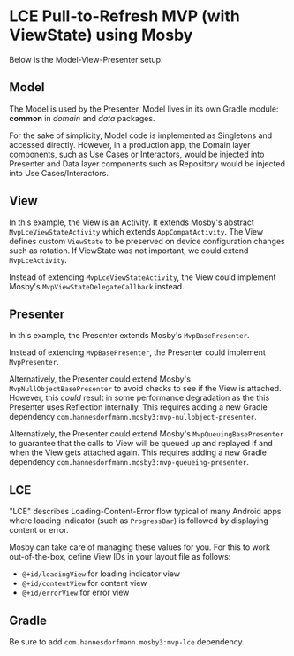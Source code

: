 # LCE Pull-to-Refresh MVP (with ViewState) using Mosby

Below is the Model-View-Presenter setup:

## Model

The Model is used by the Presenter. Model lives in its own Gradle module: **common** in *domain* and *data* packages. 

For the sake of simplicity, Model code is implemented as Singletons and accessed directly. However, in a production app, the Domain layer components, such as Use Cases or Interactors, would be injected into Presenter and Data layer components such as Repository would be injected into Use Cases/Interactors. 

## View

In this example, the View is an Activity. It extends Mosby's abstract `MvpLceViewStateActivity` which extends `AppCompatActivity`. The View defines custom `ViewState` to be preserved on device configuration changes such as rotation. If ViewState was not important, we could extend `MvpLceActivity`.

Instead of extending `MvpLceViewStateActivity`, the View could implement Mosby's `MvpViewStateDelegateCallback` instead. 
 
## Presenter

In this example, the Presenter extends Mosby's `MvpBasePresenter`.

Instead of extending `MvpBasePresenter`, the Presenter could implement `MvpPresenter`.

Alternatively, the Presenter could extend Mosby's `MvpNullObjectBasePresenter` to avoid checks to see if the View is attached. However, this *could* result in some performance degradation as the this Presenter uses Reflection internally. This requires adding a new Gradle dependency `com.hannesdorfmann.mosby3:mvp-nullobject-presenter`.

Alternatively, the Presenter could extend Mosby's `MvpQueuingBasePresenter` to guarantee that the calls to View will be queued up and replayed if and when the View gets attached again. This requires adding a new Gradle dependency `com.hannesdorfmann.mosby3:mvp-queueing-presenter`.

## LCE
"LCE" describes Loading-Content-Error flow typical of many Android apps where loading indicator (such as `ProgressBar`) is followed by displaying content or error. 

Mosby can take care of managing these values for you. For this to work out-of-the-box, define View IDs in your layout file as follows:
* `@+id/loadingView` for loading indicator view
* `@+id/contentView` for content view
* `@+id/errorView` for error view

## Gradle

Be sure to add `com.hannesdorfmann.mosby3:mvp-lce` dependency.